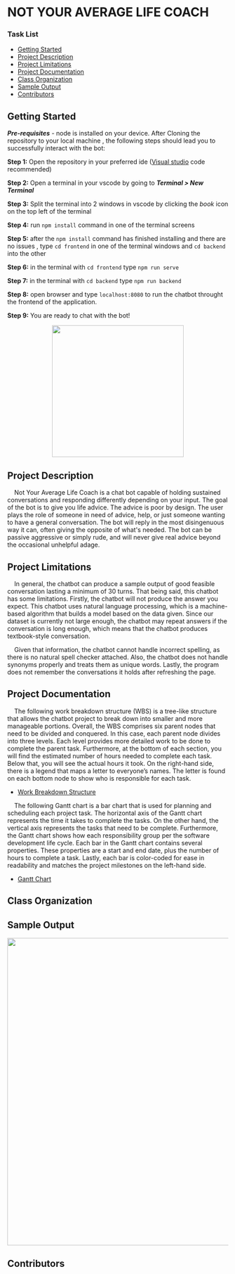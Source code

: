 # NOT YOUR AVERAGE LIFE COACH

### Task List
- [Getting Started](#getting-started)
- [Project Description](#project-description)
- [Project Limitations](#project-limitations) 
- [Project Documentation](#project-documentation)
- [Class Organization](#class-organization)
- [Sample Output](#sample-output)
- [Contributors](#contributors)

## Getting Started

***Pre-requisites*** - node is installed on your device. After Cloning the repository to your local machine , the following steps should lead you to successfully interact with the bot: 

**Step 1:** Open the repository in your preferred ide ([Visual studio](https://visualstudio.microsoft.com/vs/) code recommended)

**Step 2:** Open a terminal in your vscode by going to ***Terminal > New Terminal***

**Step 3:** Split the terminal into 2 windows in vscode by clicking the *book* icon on the top left of the terminal

**Step 4:** run `npm install` command in one of the terminal screens

**Step 5:** after the `npm install` command has finished installing and there are no issues , type `cd frontend` in one of the terminal windows and `cd backend` into the other

**Step 6:**  in the terminal with `cd frontend` type `npm run serve`

**Step 7:** in the terminal with `cd backend` type `npm run backend`

**Step 8:** open browser and type `localhost:8080` to run the chatbot throught the frontend of the application.

**Step 9:** You are ready to chat with the bot!

<p align="center">
  <img height="300" src="https://github.com/Take-Your-Money-Corp/not-avg-lifecoach/blob/master/Documentation/img/chatbot-screen.png">
</p>

## Project Description

&nbsp;&nbsp;&nbsp;&nbsp;Not Your Average Life Coach is a chat bot capable of holding sustained conversations and responding differently depending on your input. The goal of the bot is to give you life advice. The advice is poor by design. The user plays the role of someone in need of advice, help, or just someone wanting to have a general conversation. The bot will reply in the most disingenuous way it can, often giving the opposite of what's needed. The bot can be passive aggressive or simply rude, and will never give real advice beyond the occasional unhelpful adage.

## Project Limitations
&nbsp;&nbsp;&nbsp;&nbsp;In general, the chatbot can produce a sample output of good feasible conversation lasting a minimum of 30 turns. That being said, this chatbot has some limitations. Firstly, the chatbot will not produce the answer you expect. This chatbot uses natural language processing, which is a machine-based algorithm that builds a model based on the data given. Since our dataset is currently not large enough, the chatbot may repeat answers if the conversation is long enough, which means that the chatbot produces textbook-style conversation.

&nbsp;&nbsp;&nbsp;&nbsp;Given that information, the chatbot cannot handle incorrect spelling, as there is no natural spell checker attached. Also, the chatbot does not handle synonyms properly and treats them as unique words. Lastly, the program does not remember the conversations it holds after refreshing the page.

## Project Documentation
&nbsp;&nbsp;&nbsp;&nbsp;The following work breakdown structure (WBS) is a tree-like structure that allows the chatbot project to break down into smaller and more manageable portions. Overall, the WBS comprises six parent nodes that need to be divided and conquered. In this case, each parent node divides into three levels. Each level provides more detailed work to be done to complete the parent task. Furthermore, at the bottom of each section, you will find the estimated number of hours needed to complete each task. Below that, you will see the actual hours it took. On the right-hand side, there is a legend that maps a letter to everyone’s names. The letter is found on each bottom node to show who is responsible for each task. 
- [Work Breakdown Structure](https://github.com/Take-Your-Money-Corp/not-avg-lifecoach/blob/master/Documentation/WBS.png)

&nbsp;&nbsp;&nbsp;&nbsp;The following Gantt chart is a bar chart that is used for planning and scheduling each project task. The horizontal axis of the Gantt chart represents the time it takes to complete the tasks. On the other hand, the vertical axis represents the tasks that need to be complete. Furthermore, the Gantt chart shows how each responsibility group per the software development life cycle. Each bar in the Gantt chart contains several properties. These properties are a start and end date, plus the number of hours to complete a task. Lastly, each bar is color-coded for ease in readability and matches the project milestones on the left-hand side.
- [Gantt Chart](https://github.com/Take-Your-Money-Corp/not-avg-lifecoach/blob/master/Documentation/GanttChart.png)
 

## Class Organization

## Sample Output 

<p align="center">
  <img height="700" src="https://github.com/Take-Your-Money-Corp/not-avg-lifecoach/blob/master/Documentation/img/sample.gif">
</p>




## Contributors
